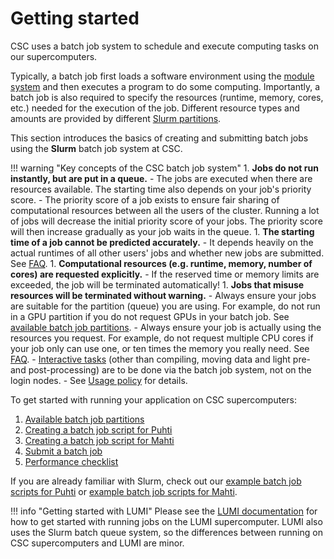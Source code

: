 # Getting started

CSC uses a batch job system to schedule and execute computing tasks on our
supercomputers.

Typically, a batch job first loads a software environment using the
[module system](../modules.md) and then executes a program to do some
computing. Importantly, a batch job is also required to specify the resources
(runtime, memory, cores, etc.) needed for the execution of the job. Different
resource types and amounts are provided by different
[Slurm partitions](batch-job-partitions.md).

This section introduces the basics of creating and submitting batch jobs using
the **Slurm** batch job system at CSC.

!!! warning "Key concepts of the CSC batch job system"
    1. **Jobs do not run instantly, but are put in a queue.**
        - The jobs are executed when there are resources available. The
          starting time also depends on your job's priority score.
        - The priority score of a job exists to ensure fair sharing of
          computational resources between all the users of the cluster. Running
          a lot of jobs will decrease the initial priority score of
          your jobs. The priority score will then increase gradually as your
          job waits in the queue.
    1. **The starting time of a job cannot be predicted accurately.**
        - It depends heavily on the actual runtimes of all other users' jobs
          and whether new jobs are submitted. See
          [FAQ](../../support/faq/when-will-my-job-run.md).
    1. **Computational resources (e.g. runtime, memory, number of cores) are
       requested explicitly.**
        - If the reserved time or memory limits are exceeded, the job will be
          terminated automatically!
    1. **Jobs that misuse resources will be terminated without warning.**
        - Always ensure your jobs are suitable for the partition (queue) you
          are using. For example, do not run in a GPU partition if you do not
          request GPUs in your batch job. See
          [available batch job partitions](batch-job-partitions.md).
        - Always ensure your job is actually using the resources you request.
          For example, do not request multiple CPU cores if your job only can
          use one, or ten times the memory you really need. See
          [FAQ](../../support/faq/how-much-memory-my-job-needs.md).
        - [Interactive tasks](interactive-usage.md) (other than compiling,
          moving data and light pre- and post-processing) are to be done via
          the batch job system, not on the login nodes.
        - See [Usage policy](../usage-policy.md) for details.

To get started with running your application on CSC supercomputers:

1. [Available batch job partitions](batch-job-partitions.md)
2. [Creating a batch job script for Puhti](creating-job-scripts-puhti.md)
3. [Creating a batch job script for Mahti](creating-job-scripts-mahti.md)
4. [Submit a batch job](submitting-jobs.md)
5. [Performance checklist](performance-checklist.md)

If you are already familiar with Slurm, check out our
[example batch job scripts for Puhti](example-job-scripts-puhti.md) or
[example batch job scripts for Mahti](example-job-scripts-mahti.md).

!!! info "Getting started with LUMI"
    Please see the
    [LUMI documentation](https://docs.lumi-supercomputer.eu/runjobs/scheduled-jobs/slurm-quickstart/)
    for how to get started with running jobs on the LUMI supercomputer. LUMI
    also uses the Slurm batch queue system, so the differences between running
    on CSC supercomputers and LUMI are minor.

